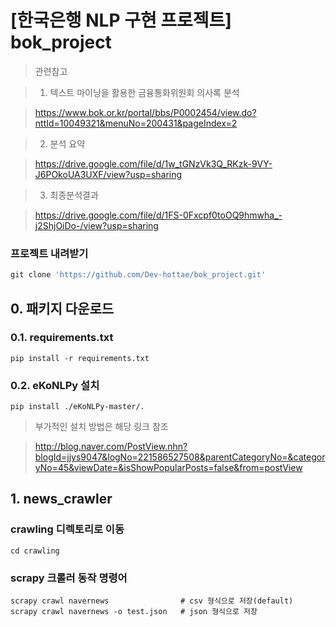 [한국은행 NLP 구현 프로젝트] bok_project
=============
> 관련참고 

>1. 텍스트 마이닝을 활용한 금융통화위원회 의사록 분석

> https://www.bok.or.kr/portal/bbs/P0002454/view.do?nttId=10049321&menuNo=200431&pageIndex=2

>2. 분석 요약

> https://drive.google.com/file/d/1w_tGNzVk3Q_RKzk-9VY-J6POkoUA3UXF/view?usp=sharing

>3. 최종분석결과

> https://drive.google.com/file/d/1FS-0Fxcpf0toOQ9hmwha_-j2ShjOiDo-/view?usp=sharing

### 프로젝트 내려받기
```python
git clone 'https://github.com/Dev-hottae/bok_project.git'
```

## 0. 패키지 다운로드
### 0.1. requirements.txt
```
pip install -r requirements.txt
```
### 0.2. eKoNLPy 설치
```
pip install ./eKoNLPy-master/.
```
>부가적인 설치 방법은 해당 링크 참조

>http://blog.naver.com/PostView.nhn?blogId=jjys9047&logNo=221586527508&parentCategoryNo=&categoryNo=45&viewDate=&isShowPopularPosts=false&from=postView

## 1. news_crawler 
### crawling 디렉토리로 이동
```
cd crawling
```

### scrapy 크롤러 동작 명령어
```
scrapy crawl navernews                # csv 형식으로 저장(default)
scrapy crawl navernews -o test.json   # json 형식으로 저장
```
